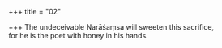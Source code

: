 +++
title = "02"

+++
The undeceivable Narāśaṃsa will sweeten this sacrifice,  
for he is the poet with honey in his hands.  